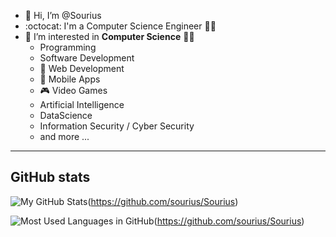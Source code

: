 - 👋 Hi, I’m @Sourius
- :octocat: I'm a Computer Science Engineer 👨‍💻
- 👀 I’m interested in **Computer Science** 🧑‍💻
	- Programming
  	- Software Development
  	- 📄 Web Development
  	- 📱 Mobile Apps
  	- 🎮 Video Games
	- Artificial Intelligence
	- DataScience
	- Information Security / Cyber Security
	- and more ...
<!--
- 🌱 I'm currently learning 🤖 Mobile Apps Development with Android Studio and Kotlin
-->

<hr>


## GitHub stats
![My GitHub Stats](https://github-readme-stats.vercel.app/api?username=sourius&count_private=true&show_icons=true&rank_icon=github&count_private=true)(https://github.com/sourius/Sourius)

![Most Used Languages in GitHub](https://github-readme-stats.vercel.app/api/top-langs/?username=sourius&layout=compact&count_private=true)(https://github.com/sourius/Sourius)


<!--
- :arrow_right: C++ and C#
- :arrow_right: Unity + Game Development
--> 

<!-- 
- 🔭 I’m currently working on ...
- 🌱 I’m currently learning ...
- 👯 I’m looking to collaborate on ...
- 🤔 I’m looking for help with ...
- 💬 Ask me about ...
- 📫 How to reach me: ...
- 😄 Pronouns: ...
- ⚡ Fun fact: ...
- https://gist.github.com/rxaviers/7360908
-->
